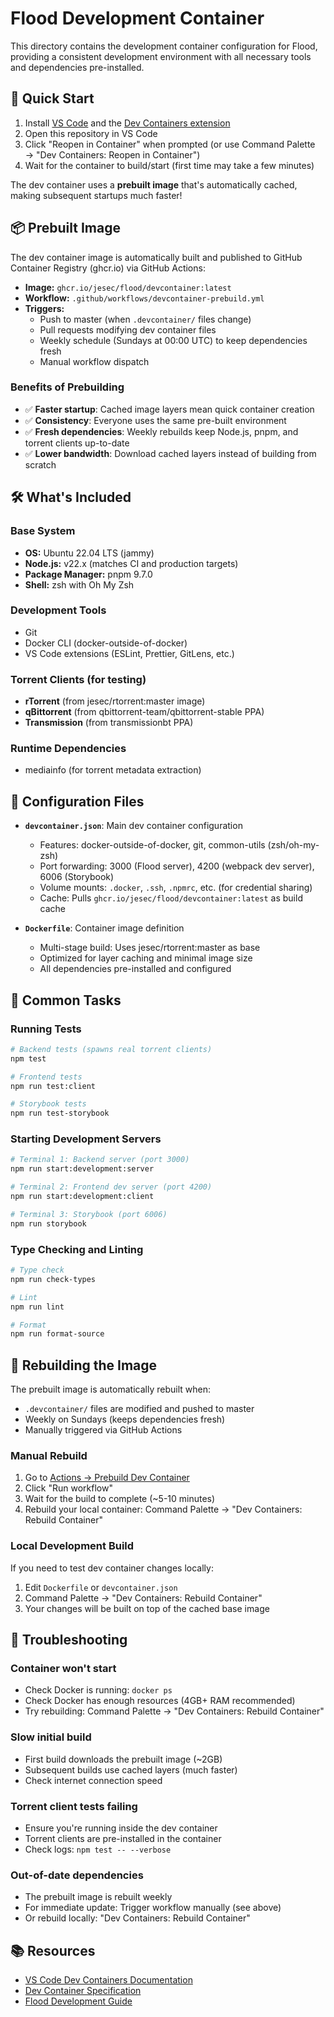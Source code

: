 # Flood Development Container

This directory contains the development container configuration for Flood, providing a consistent development environment with all necessary tools and dependencies pre-installed.

## 🚀 Quick Start

1. Install [VS Code](https://code.visualstudio.com/) and the [Dev Containers extension](https://marketplace.visualstudio.com/items?itemName=ms-vscode-remote.remote-containers)
2. Open this repository in VS Code
3. Click "Reopen in Container" when prompted (or use Command Palette → "Dev Containers: Reopen in Container")
4. Wait for the container to build/start (first time may take a few minutes)

The dev container uses a **prebuilt image** that's automatically cached, making subsequent startups much faster!

## 📦 Prebuilt Image

The dev container image is automatically built and published to GitHub Container Registry (ghcr.io) via GitHub Actions:

- **Image:** `ghcr.io/jesec/flood/devcontainer:latest`
- **Workflow:** `.github/workflows/devcontainer-prebuild.yml`
- **Triggers:**
  - Push to master (when `.devcontainer/` files change)
  - Pull requests modifying dev container files
  - Weekly schedule (Sundays at 00:00 UTC) to keep dependencies fresh
  - Manual workflow dispatch

### Benefits of Prebuilding

- ✅ **Faster startup**: Cached image layers mean quick container creation
- ✅ **Consistency**: Everyone uses the same pre-built environment
- ✅ **Fresh dependencies**: Weekly rebuilds keep Node.js, pnpm, and torrent clients up-to-date
- ✅ **Lower bandwidth**: Download cached layers instead of building from scratch

## 🛠️ What's Included

### Base System

- **OS:** Ubuntu 22.04 LTS (jammy)
- **Node.js:** v22.x (matches CI and production targets)
- **Package Manager:** pnpm 9.7.0
- **Shell:** zsh with Oh My Zsh

### Development Tools

- Git
- Docker CLI (docker-outside-of-docker)
- VS Code extensions (ESLint, Prettier, GitLens, etc.)

### Torrent Clients (for testing)

- **rTorrent** (from jesec/rtorrent:master image)
- **qBittorrent** (from qbittorrent-team/qbittorrent-stable PPA)
- **Transmission** (from transmissionbt PPA)

### Runtime Dependencies

- mediainfo (for torrent metadata extraction)

## 🔧 Configuration Files

- **`devcontainer.json`**: Main dev container configuration
  - Features: docker-outside-of-docker, git, common-utils (zsh/oh-my-zsh)
  - Port forwarding: 3000 (Flood server), 4200 (webpack dev server), 6006 (Storybook)
  - Volume mounts: `.docker`, `.ssh`, `.npmrc`, etc. (for credential sharing)
  - Cache: Pulls `ghcr.io/jesec/flood/devcontainer:latest` as build cache

- **`Dockerfile`**: Container image definition
  - Multi-stage build: Uses jesec/rtorrent:master as base
  - Optimized for layer caching and minimal image size
  - All dependencies pre-installed and configured

## 📝 Common Tasks

### Running Tests

```bash
# Backend tests (spawns real torrent clients)
npm test

# Frontend tests
npm run test:client

# Storybook tests
npm run test-storybook
```

### Starting Development Servers

```bash
# Terminal 1: Backend server (port 3000)
npm run start:development:server

# Terminal 2: Frontend dev server (port 4200)
npm run start:development:client

# Terminal 3: Storybook (port 6006)
npm run storybook
```

### Type Checking and Linting

```bash
# Type check
npm run check-types

# Lint
npm run lint

# Format
npm run format-source
```

## 🔄 Rebuilding the Image

The prebuilt image is automatically rebuilt when:

- `.devcontainer/` files are modified and pushed to master
- Weekly on Sundays (keeps dependencies fresh)
- Manually triggered via GitHub Actions

### Manual Rebuild

1. Go to [Actions → Prebuild Dev Container](../../actions/workflows/devcontainer-prebuild.yml)
2. Click "Run workflow"
3. Wait for the build to complete (~5-10 minutes)
4. Rebuild your local container: Command Palette → "Dev Containers: Rebuild Container"

### Local Development Build

If you need to test dev container changes locally:

1. Edit `Dockerfile` or `devcontainer.json`
2. Command Palette → "Dev Containers: Rebuild Container"
3. Your changes will be built on top of the cached base image

## 🐛 Troubleshooting

### Container won't start

- Check Docker is running: `docker ps`
- Check Docker has enough resources (4GB+ RAM recommended)
- Try rebuilding: Command Palette → "Dev Containers: Rebuild Container"

### Slow initial build

- First build downloads the prebuilt image (~2GB)
- Subsequent builds use cached layers (much faster)
- Check internet connection speed

### Torrent client tests failing

- Ensure you're running inside the dev container
- Torrent clients are pre-installed in the container
- Check logs: `npm test -- --verbose`

### Out-of-date dependencies

- The prebuilt image is rebuilt weekly
- For immediate update: Trigger workflow manually (see above)
- Or rebuild locally: "Dev Containers: Rebuild Container"

## 📚 Resources

- [VS Code Dev Containers Documentation](https://code.visualstudio.com/docs/devcontainers/containers)
- [Dev Container Specification](https://containers.dev/)
- [Flood Development Guide](../CLAUDE.md)
